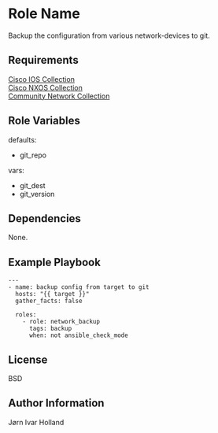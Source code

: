 Role Name
=========

Backup the configuration from various network-devices to git.

Requirements
------------

[Cisco IOS Collection](https://galaxy.ansible.com/cisco/ios)<br>
[Cisco NXOS Collection](https://galaxy.ansible.com/cisco/nxos)<br>
[Community Network Collection](https://galaxy.ansible.com/community/network)

Role Variables
--------------

defaults:
- git\_repo

vars:
- git\_dest
- git\_version

Dependencies
------------

None.

Example Playbook
----------------

    ---
    - name: backup config from target to git
      hosts: "{{ target }}"
      gather_facts: false

      roles:
        - role: network_backup
          tags: backup
          when: not ansible_check_mode

License
-------

BSD

Author Information
------------------

Jørn Ivar Holland
